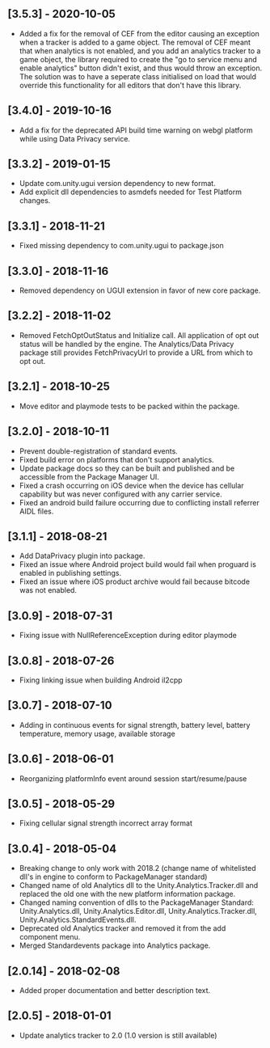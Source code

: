 ## [3.5.3] - 2020-10-05
- Added a fix for the removal of CEF from the editor causing an exception when a tracker is added to a game object. 
  The removal of CEF meant that when analytics is not enabled, and you add an analytics tracker to a game object, the library
  required to create the "go to service menu and enable analytics" button didn't exist, and thus would throw an exception. The solution was 
  to have a seperate class initialised on load that would override this functionality for all editors that don't have this library.

## [3.4.0] - 2019-10-16
- Add a fix for the deprecated API build time warning on webgl platform while using Data Privacy service.

## [3.3.2] - 2019-01-15
- Update com.unity.ugui version dependency to new format.
- Add explicit dll dependencies to asmdefs needed for Test Platform changes.

## [3.3.1] - 2018-11-21
- Fixed missing dependency to com.unity.ugui to package.json

## [3.3.0] - 2018-11-16
- Removed dependency on UGUI extension in favor of new core package.

## [3.2.2] - 2018-11-02
- Removed FetchOptOutStatus and Initialize call. All application of opt out
  status will be handled by the engine. The Analytics/Data Privacy package still
  provides FetchPrivacyUrl to provide a URL from which to opt out.

## [3.2.1] - 2018-10-25
- Move editor and playmode tests to be packed within the package.

## [3.2.0] - 2018-10-11
- Prevent double-registration of standard events.
- Fixed build error on platforms that don't support analytics.
- Update package docs so they can be built and published and be accessible from
  the Package Manager UI.
- Fixed a crash occurring on iOS device when the device has cellular capability
  but was never configured with any carrier service.
- Fixed an android build failure occurring due to conflicting install referrer
  AIDL files.

## [3.1.1] - 2018-08-21
- Add DataPrivacy plugin into package.
- Fixed an issue where Android project build would fail when proguard is enabled
  in publishing settings.
- Fixed an issue where iOS product archive would fail because bitcode was not
  enabled.

## [3.0.9] - 2018-07-31
- Fixing issue with NullReferenceException during editor playmode

## [3.0.8] - 2018-07-26
- Fixing linking issue when building Android il2cpp

## [3.0.7] - 2018-07-10
- Adding in continuous events for signal strength, battery level, battery
  temperature, memory usage, available storage

## [3.0.6] - 2018-06-01
- Reorganizing platformInfo event around session start/resume/pause

## [3.0.5] - 2018-05-29
- Fixing cellular signal strength incorrect array format

## [3.0.4] - 2018-05-04
- Breaking change to only work with 2018.2 (change name of whitelisted dll's in
  engine to conform to PackageManager standard)
- Changed name of old Analytics dll to the Unity.Analytics.Tracker.dll and
  replaced the old one with the new platform information package.
- Changed naming convention of dlls to the PackageManager Standard:
  Unity.Analytics.dll, Unity.Analytics.Editor.dll, Unity.Analytics.Tracker.dll,
  Unity.Analytics.StandardEvents.dll.
- Deprecated old Analytics tracker and removed it from the add component menu.
- Merged Standardevents package into Analytics package.

## [2.0.14] - 2018-02-08
- Added proper documentation and better description text.

## [2.0.5] - 2018-01-01
- Update analytics tracker to 2.0 (1.0 version is still available)
